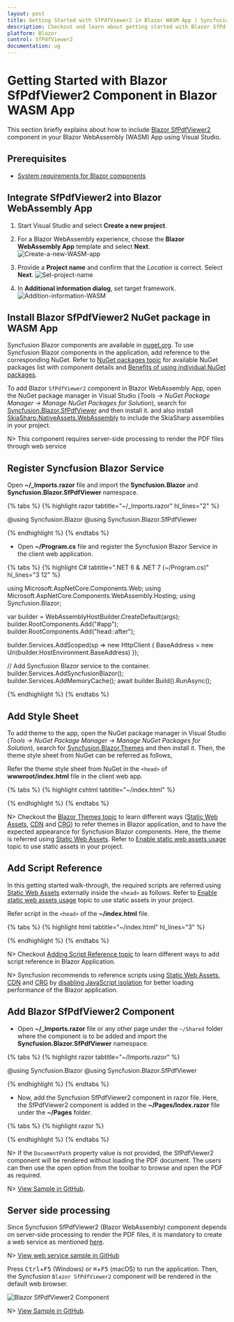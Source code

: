 ```yaml
---
layout: post
title: Getting Started with SfPdfViewer2 in Blazor WASM App | Syncfusion
description: Checkout and learn about getting started with Blazor SfPdfViewer2 component in Blazor WebAssembly (WASM) App using Visual Studio and more.
platform: Blazor
control: SfPdfViewer2
documentation: ug
---
```


# Getting Started with Blazor SfPdfViewer2 Component in Blazor WASM App

This section briefly explains about how to include [Blazor SfPdfViewer2](https://www.syncfusion.com/blazor-components/blazor-pdf-viewer) component in your Blazor WebAssembly (WASM) App using Visual Studio.

## Prerequisites

* [System requirements for Blazor components](https://blazor.syncfusion.com/documentation/system-requirements)

## Integrate SfPdfViewer2 into Blazor WebAssembly App

1. Start Visual Studio and select **Create a new project**.

2. For a Blazor WebAssembly experience, choose the **Blazor WebAssembly App** template and select **Next**. 
![Create-a-new-WASM-app](GettingStarted_images/Create-new-WASM-app.png)

3. Provide a **Project name** and confirm that the *Location* is correct. Select **Next**.
![Set-project-name](GettingStarted_images/Set-WASM-project-name.png)

4. In **Additional information dialog**, set target framework.  
![Addition-information-WASM](GettingStarted_images/Additional_information_WASM.png)

## Install Blazor SfPdfViewer2 NuGet package in WASM App

Syncfusion Blazor components are available in [nuget.org](https://www.nuget.org/packages?q=syncfusion.blazor). To use Syncfusion Blazor components in the application, add reference to the corresponding NuGet. Refer to [NuGet packages topic](https://blazor.syncfusion.com/documentation/nuget-packages) for available NuGet packages list with component details and [Benefits of using individual NuGet packages](https://blazor.syncfusion.com/documentation/nuget-packages#benefits-of-using-individual-nuget-packages).

To add Blazor `SfPdfViewer2` component in Blazor WebAssembly App, open the NuGet package manager in Visual Studio (*Tools → NuGet Package Manager → Manage NuGet Packages for Solution*), search for [Syncfusion.Blazor.SfPdfViewer](https://www.nuget.org/packages/Syncfusion.Blazor.SfPdfViewer) and then install it. and also install [SkiaSharp.NativeAssets.WebAssembly](https://www.nuget.org/packages/SkiaSharp.NativeAssets.WebAssembly) to include the SkiaSharp assemblies in your project.

N> This component requires server-side processing to render the PDF files through web service

## Register Syncfusion Blazor Service

Open **~/_Imports.razor** file and import the **Syncfusion.Blazor** and **Syncfusion.Blazor.SfPdfViewer** namespace.

{% tabs %}
{% highlight razor tabtitle="~/_Imports.razor" hl_lines="2" %}

@using Syncfusion.Blazor
@using Syncfusion.Blazor.SfPdfViewer

{% endhighlight %}
{% endtabs %}

* Open **~/Program.cs** file and register the Syncfusion Blazor Service in the client web application.

{% tabs %}
{% highlight C# tabtitle=".NET 6 & .NET 7 (~/Program.cs)" hl_lines="3 12" %}

using Microsoft.AspNetCore.Components.Web;
using Microsoft.AspNetCore.Components.WebAssembly.Hosting;
using Syncfusion.Blazor;

var builder = WebAssemblyHostBuilder.CreateDefault(args);
builder.RootComponents.Add<App>("#app");
builder.RootComponents.Add<HeadOutlet>("head::after");

builder.Services.AddScoped(sp => new HttpClient { BaseAddress = new Uri(builder.HostEnvironment.BaseAddress) });

// Add Syncfusion Blazor service to the container.
builder.Services.AddSyncfusionBlazor();
builder.Services.AddMemoryCache();
await builder.Build().RunAsync();

{% endhighlight %}
{% endtabs %}

## Add Style Sheet

To add theme to the app, open the NuGet package manager in Visual Studio (*Tools → NuGet Package Manager → Manage NuGet Packages for Solution*), search for [Syncfusion.Blazor.Themes](https://www.nuget.org/packages/Syncfusion.Blazor.Themes/) and then install it. Then, the theme style sheet from NuGet can be referred as follows,

Refer the theme style sheet from NuGet in the `<head>` of **wwwroot/index.html** file in the client web app.

{% tabs %}
{% highlight cshtml tabtitle="~/index.html" %}

<head>
    <link href="_content/Syncfusion.Blazor.Themes/bootstrap5.css" rel="stylesheet" />
</head>

{% endhighlight %}
{% endtabs %}

N> Checkout the [Blazor Themes topic](https://blazor.syncfusion.com/documentation/appearance/themes) to learn different ways ([Static Web Assets](https://blazor.syncfusion.com/documentation/appearance/themes#static-web-assets), [CDN](https://blazor.syncfusion.com/documentation/appearance/themes#cdn-reference) and [CRG](https://blazor.syncfusion.com/documentation/common/custom-resource-generator)) to refer themes in Blazor application, and to have the expected appearance for Syncfusion Blazor components. Here, the theme is referred using [Static Web Assets](https://blazor.syncfusion.com/documentation/appearance/themes#static-web-assets). Refer to [Enable static web assets usage](https://blazor.syncfusion.com/documentation/appearance/themes#enable-static-web-assets-usage) topic to use static assets in your project.

## Add Script Reference

In this getting started walk-through, the required scripts are referred using [Static Web Assets](https://blazor.syncfusion.com/documentation/common/adding-script-references#static-web-assets) externally inside the `<head>` as follows. Refer to [Enable static web assets usage](https://blazor.syncfusion.com/documentation/common/adding-script-references#enable-static-web-assets-usage) topic to use static assets in your project.

Refer script in the `<head>` of the **~/index.html** file.

{% tabs %}
{% highlight html tabtitle="~/index.html" hl_lines="3" %}

<head>
    <link href="_content/Syncfusion.Blazor.Themes/bootstrap5.css" rel="stylesheet" />
    <script src="_content/Syncfusion.Blazor.PdfViewer/scripts/syncfusion-blazor-sfpdfviewer.min.js" type="text/javascript"></script>
</head>

{% endhighlight %}
{% endtabs %}

N> Checkout [Adding Script Reference topic](https://blazor.syncfusion.com/documentation/common/adding-script-references) to learn different ways to add script reference in Blazor Application. 

N> Syncfusion recommends to reference scripts using [Static Web Assets](https://blazor.syncfusion.com/documentation/common/adding-script-references#static-web-assets), [CDN](https://blazor.syncfusion.com/documentation/common/adding-script-references#cdn-reference) and [CRG](https://blazor.syncfusion.com/documentation/common/custom-resource-generator) by [disabling JavaScript isolation](https://blazor.syncfusion.com/documentation/common/adding-script-references#disable-javascript-isolation) for better loading performance of the Blazor application.

## Add Blazor SfPdfViewer2 Component

* Open **~/_Imports.razor** file or any other page under the `~/Shared` folder where the component is to be added and import the **Syncfusion.Blazor.SfPdfViewer** namespace.

{% tabs %}
{% highlight razor tabtitle="~/Imports.razor" %}

@using Syncfusion.Blazor
@using Syncfusion.Blazor.SfPdfViewer

{% endhighlight %}
{% endtabs %}

* Now, add the Syncfusion SfPdfViewer2 component in razor file. Here, the SfPdfViewer2 component is added in the **~/Pages/Index.razor** file under the **~/Pages** folder.

{% tabs %}
{% highlight razor %}

<SfPdfViewer2 DocumentPath="@DocumentPath" ServiceUrl="https://ej2services.syncfusion.com/production/web-services/api/pdfviewer" Height="100%" Width="100%"></SfPdfViewer2>

{% endhighlight %}
{% endtabs %}

N> If the `DocumentPath` property value is not provided, the SfPdfViewer2 component will be rendered without loading the PDF document. The users can then use the open option from the toolbar to browse and open the PDF as required.

N> [View Sample in GitHub]().

## Server side processing

Since Syncfusion SfPdfViewer2 (Blazor WebAssembly) component depends on server-side processing to render the PDF files, it is mandatory to create a web service as mentioned [here](https://www.syncfusion.com/kb/10346/how-to-create-pdf-viewer-web-service-application-in-asp-net-core).

N> [View web service sample in GitHub](https://github.com/SyncfusionExamples/EJ2-PDFViewer-WebServices)

Press <kbd>Ctrl</kbd>+<kbd>F5</kbd> (Windows) or <kbd>⌘</kbd>+<kbd>F5</kbd> (macOS) to run the application. Then, the Syncfusion `Blazor SfPdfViewer2` component will be rendered in the default web browser.

![Blazor SfPdfViewer2 Component](GettingStarted_images/blazor-pdfviewer.png)

N> [View Sample in GitHub](https://github.com/SyncfusionExamples/Blazor-Getting-Started-Examples/tree/main/PDFViewer).